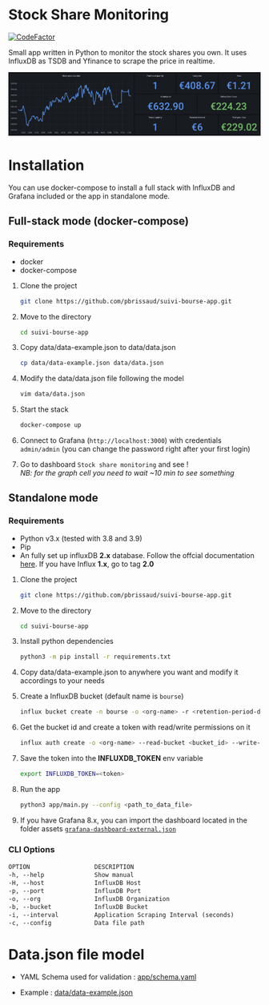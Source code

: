 
# Stock Share Monitoring

[![CodeFactor](https://www.codefactor.io/repository/github/pbrissaud/suivi-bourse/badge)](https://www.codefactor.io/repository/github/pbrissaud/suivi-bourse)

Small app written in Python to monitor the stock shares you own. It uses InfluxDB as TSDB and Yfinance to scrape the price in realtime.  

![](assets/screenshot.png)
# Installation

You can use docker-compose to install a full stack with InfluxDB and Grafana included or the app in standalone mode.

## Full-stack mode (docker-compose)

### **Requirements**
* docker
* docker-compose 

1. Clone the project
    ```bash
    git clone https://github.com/pbrissaud/suivi-bourse-app.git
    ```

2. Move to the directory
    ```bash
    cd suivi-bourse-app
    ```

3. Copy data/data-example.json to data/data.json
    ```bash
    cp data/data-example.json data/data.json
    ```

4. Modify the data/data.json file following the model
    ```bash
    vim data/data.json
    ```

5. Start the stack
    ```bash
    docker-compose up
    ```

6. Connect to Grafana (`http://localhost:3000`) with credentials `admin/admin` (you can change the password right after your first login)

7. Go to dashboard `Stock share monitoring` and see !  
*NB: for the graph cell you need to wait ~10 min to see something*

## Standalone mode

### **Requirements**
* Python v3.x  (tested with 3.8 and 3.9)
* Pip
* An fully set up influxDB **2.x** database. Follow the offcial documentation [here](https://docs.influxdata.com/influxdb/v2.0/install/). If you have Influx **1.x**, go to tag **2.0**

1. Clone the project
    ```bash
    git clone https://github.com/pbrissaud/suivi-bourse-app.git
    ```

2. Move to the directory
    ```bash
    cd suivi-bourse-app
    ```

3. Install python dependencies
    ```bash
    python3 -m pip install -r requirements.txt
    ```

4. Copy data/data-example.json to anywhere you want and modify it accordings to your needs

5. Create a InfluxDB bucket (default name is `bourse`)
   ```bash
   influx bucket create -n bourse -o <org-name> -r <retention-period-duration>
   ```

6. Get the bucket id and create a token with read/write permissions on it
   ```bash
   influx auth create -o <org-name> --read-bucket <bucket_id> --write-bucket <bucket_id>
   ```

7. Save the token into the **INFLUXDB_TOKEN** env variable
   ```bash
   export INFLUXDB_TOKEN=<token>
   ``` 

6. Run the app
    ```bash
    python3 app/main.py --config <path_to_data_file> 
    ```

7. If you have Grafana 8.x, you can import the dashboard located in the folder assets [`grafana-dashboard-external.json`](assets/grafana-dashboard-external.json)

### **CLI Options**

```
OPTION                  DESCRIPTION
-h, --help              Show manual
-H, --host              InfluxDB Host
-p, --port              InfluxDB Port
-o, --org               InfluxDB Organization
-b, --bucket            InfluxDB Bucket
-i, --interval          Application Scraping Interval (seconds)
-c, --config            Data file path
```

# Data.json file model

* YAML Schema used for validation :  [app/schema.yaml](app/schema.yaml)

* Example : [data/data-example.json](data/data-example.json)
